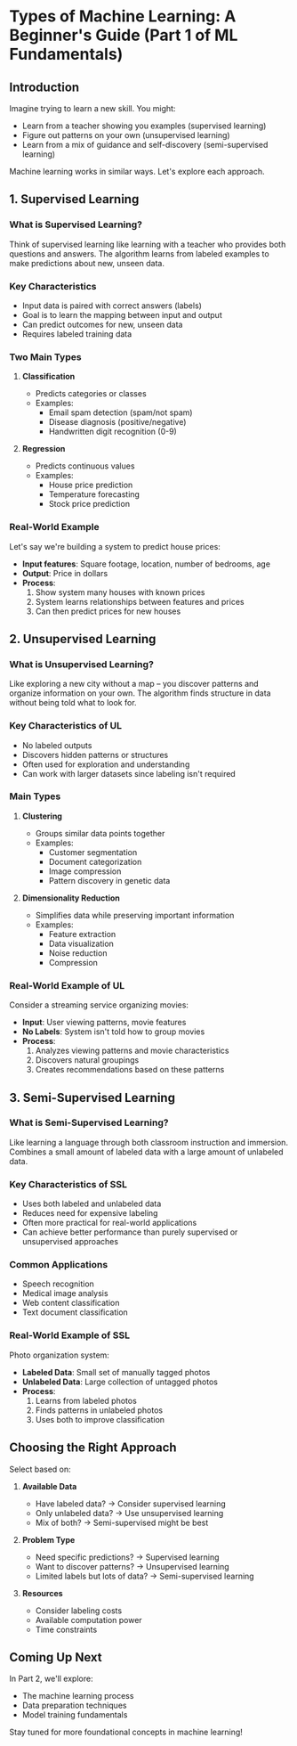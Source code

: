 # Types of Machine Learning: A Beginner's Guide (Part 1 of ML Fundamentals)

## Introduction

Imagine trying to learn a new skill. You might:

- Learn from a teacher showing you examples (supervised learning)
- Figure out patterns on your own (unsupervised learning)
- Learn from a mix of guidance and self-discovery (semi-supervised learning)

Machine learning works in similar ways. Let's explore each approach.

## 1. Supervised Learning

### What is Supervised Learning?

Think of supervised learning like learning with a teacher who provides both questions and answers. The algorithm learns from labeled examples to make predictions about new, unseen data.

### Key Characteristics

- Input data is paired with correct answers (labels)
- Goal is to learn the mapping between input and output
- Can predict outcomes for new, unseen data
- Requires labeled training data

### Two Main Types

1. **Classification**
   - Predicts categories or classes
   - Examples:
     - Email spam detection (spam/not spam)
     - Disease diagnosis (positive/negative)
     - Handwritten digit recognition (0-9)

2. **Regression**
   - Predicts continuous values
   - Examples:
     - House price prediction
     - Temperature forecasting
     - Stock price prediction

### Real-World Example

Let's say we're building a system to predict house prices:

- **Input features**: Square footage, location, number of bedrooms, age
- **Output**: Price in dollars
- **Process**:
  1. Show system many houses with known prices
  2. System learns relationships between features and prices
  3. Can then predict prices for new houses

## 2. Unsupervised Learning

### What is Unsupervised Learning?

Like exploring a new city without a map – you discover patterns and organize information on your own. The algorithm finds structure in data without being told what to look for.

### Key Characteristics of UL

- No labeled outputs
- Discovers hidden patterns or structures
- Often used for exploration and understanding
- Can work with larger datasets since labeling isn't required

### Main Types

1. **Clustering**
   - Groups similar data points together
   - Examples:
     - Customer segmentation
     - Document categorization
     - Image compression
     - Pattern discovery in genetic data

2. **Dimensionality Reduction**
   - Simplifies data while preserving important information
   - Examples:
     - Feature extraction
     - Data visualization
     - Noise reduction
     - Compression

### Real-World Example of UL

Consider a streaming service organizing movies:

- **Input**: User viewing patterns, movie features
- **No Labels**: System isn't told how to group movies
- **Process**:
  1. Analyzes viewing patterns and movie characteristics
  2. Discovers natural groupings
  3. Creates recommendations based on these patterns

## 3. Semi-Supervised Learning

### What is Semi-Supervised Learning?

Like learning a language through both classroom instruction and immersion. Combines a small amount of labeled data with a large amount of unlabeled data.

### Key Characteristics of SSL

- Uses both labeled and unlabeled data
- Reduces need for expensive labeling
- Often more practical for real-world applications
- Can achieve better performance than purely supervised or unsupervised approaches

### Common Applications

- Speech recognition
- Medical image analysis
- Web content classification
- Text document classification

### Real-World Example of SSL

Photo organization system:

- **Labeled Data**: Small set of manually tagged photos
- **Unlabeled Data**: Large collection of untagged photos
- **Process**:
  1. Learns from labeled photos
  2. Finds patterns in unlabeled photos
  3. Uses both to improve classification

## Choosing the Right Approach

Select based on:

1. **Available Data**
   - Have labeled data? → Consider supervised learning
   - Only unlabeled data? → Use unsupervised learning
   - Mix of both? → Semi-supervised might be best

2. **Problem Type**
   - Need specific predictions? → Supervised learning
   - Want to discover patterns? → Unsupervised learning
   - Limited labels but lots of data? → Semi-supervised learning

3. **Resources**
   - Consider labeling costs
   - Available computation power
   - Time constraints

## Coming Up Next

In Part 2, we'll explore:

- The machine learning process
- Data preparation techniques
- Model training fundamentals

Stay tuned for more foundational concepts in machine learning!